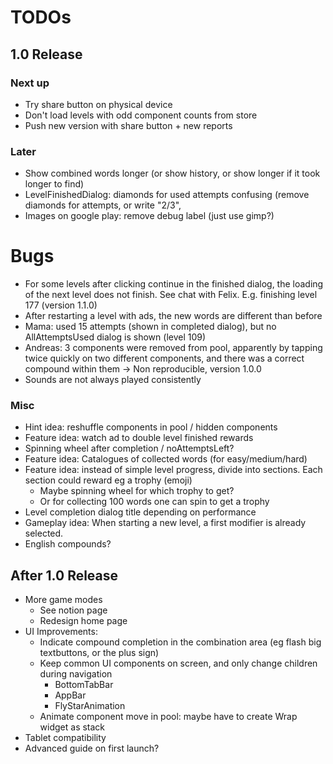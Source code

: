 # TODOs    
## 1.0 Release
### Next up
- Try share button on physical device
- Don't load levels with odd component counts from store
- Push new version with share button + new reports

### Later
- Show combined words longer (or show history, or show longer if it took longer to find)
- LevelFinishedDialog: diamonds for used attempts confusing (remove diamonds for attempts, or
  write "2/3", 
- Images on google play: remove debug label (just use gimp?)


# Bugs
- For some levels after clicking continue in the finished dialog, the loading of the next level
  does not finish. See chat with Felix. E.g. finishing level 177 (version 1.1.0)
- After restarting a level with ads, the new words are different than before
- Mama: used 15 attempts (shown in completed dialog), but no AllAttemptsUsed dialog is shown (level 109)
- Andreas: 3 components were removed from pool, apparently by tapping twice quickly on two 
  different components, and there was a correct compound within them 
  -> Non reproducible, version 1.0.0 
- Sounds are not always played consistently


### Misc
- Hint idea: reshuffle components in pool / hidden components
- Feature idea: watch ad to double level finished rewards
- Spinning wheel after completion / noAttemptsLeft?
- Feature idea: Catalogues of collected words (for easy/medium/hard)
- Feature idea: instead of simple level progress, divide into sections. Each section could reward
  eg a trophy (emoji) 
  - Maybe spinning wheel for which trophy to get?
  - Or for collecting 100 words one can spin to get a trophy
- Level completion dialog title depending on performance
- Gameplay idea: When starting a new level, a first modifier is already selected.
- English compounds?


## After 1.0 Release
- More game modes
  - See notion page
  - Redesign home page
- UI Improvements:
  - Indicate compound completion in the combination area (eg flash big textbuttons, or the plus sign)
  - Keep common UI components on screen, and only change children during navigation
    - BottomTabBar
    - AppBar
    - FlyStarAnimation
  - Animate component move in pool: maybe have to create Wrap widget as stack
- Tablet compatibility
- Advanced guide on first launch?

